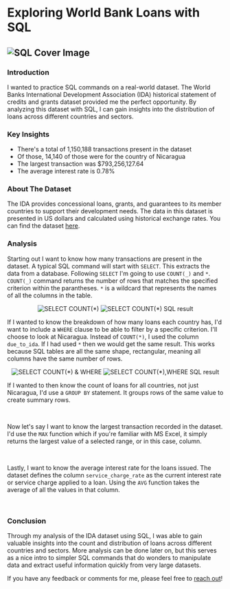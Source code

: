 # Exploring World Bank Loans with SQL

![SQL Cover Image](images/beginner_sql_project_cover_image.jpg)
---

### Introduction
I wanted to practice SQL commands on a real-world dataset. The World Banks International Development Association (IDA) historical statement of credits and grants dataset provided me the perfect opportunity. By analyzing this dataset with SQL, I can gain insights into the distribution of loans across different countries and sectors. 

### Key Insights

- There's a total of 1,150,188 transactions present in the dataset
- Of those, 14,140 of those were for the country of Nicaragua
- The largest transaction was $793,256,127.64
- The average interest rate is 0.78%

### About The Dataset

The IDA provides concessional loans, grants, and guarantees to its member countries to support their development needs. The data in this dataset is presented in US dollars and calculated using historical exchange rates. You can find the dataset [here](https://finances.worldbank.org/Loans-and-Credits/IDA-Statement-Of-Credits-and-Grants-Historical-Dat/tdwh-3krx).

### Analysis

Starting out I want to know how many transactions are present in the dataset.  A typical SQL command will start with `SELECT`. This extracts the data from a database. Following `SELECT` I'm going to use `COUNT(_)` and `*`. `COUNT(_)` command returns the number of rows that matches the specified criterion within the parantheses. `*` is a wildcard that represents the names of all the columns in the table.

<p align="center">
  <img src="/images/3.png" alt="SELECT COUNT(*)">
   <img src="/images/4-SQLResult_COUNT.png" alt="SELECT COUNT(*) SQL result">
</p>

If I wanted to know the breakdown of how many loans each country has, I'd want to include a `WHERE` clause to be able to filter by a specific criterion.  I'll choose to look at Nicaragua.  Instead of `COUNT(*)`, I used the column `due_to_ida`.  If I had used `*` then we would get the same result.  This works because SQL tables are all the same shape, rectangular, meaning all columns have the same number of rows.

<p align="center">
  <img src="/images/6.png" alt="SELECT COUNT(*) & WHERE">
   <img src="/images/6-SQLResult_COUNT&WHERE.png" alt="SELECT COUNT(*),WHERE SQL result">
</p>

If I wanted to then know the count of loans for all countries, not just Nicaragua, I'd use a `GROUP BY` statement.  It groups rows of the same value to create summary rows.

<p align="center">
  <img src="/images/7.png" alt="">
   <img src="/images/8.jpg" alt="">
</p>

Now let's say I want to know the largest transaction recorded in the dataset.  I'd use the `MAX` function which if you're familiar with MS Excel, it simply returns the largest value of a selected range, or in this case, column.

<p align="center">
  <img src="/images/9.1.png" alt="">
   <img src="/images/10-SQLResult_MAX.png" alt="">
</p>

Lastly, I want to know the average interest rate for the loans issued. The dataset defines the column `service_charge_rate` as the current interest rate or service charge applied to a loan.  Using the `AVG` function takes the average of all the values in that column.

<p align="center">
  <img src="/images/13.png" alt="">
   <img src="/images/14-SQLResult-AVG.png" alt="">
</p>


### Conclusion

Through my analysis of the IDA dataset using SQL, I was able to gain valuable insights into the count and distribution of loans across different countries and sectors. More analysis can be done later on, but this serves as a nice intro to simpler SQL commands that do wonders to manipulate data and extract useful information quickly from very large datasets.

If you have any feedback or comments for me, please feel free to [reach out](https://www.linkedin.com/in/gregory-santoro/)!
